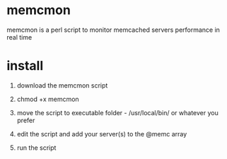 memcmon
=======

memcmon is a perl script to monitor memcached servers performance in real time

install
======

1. download the memcmon script

2. chmod +x memcmon

3. move the script to executable folder - /usr/local/bin/ or whatever you prefer

4. edit the script and add your server(s) to the @memc array 

5. run the script
